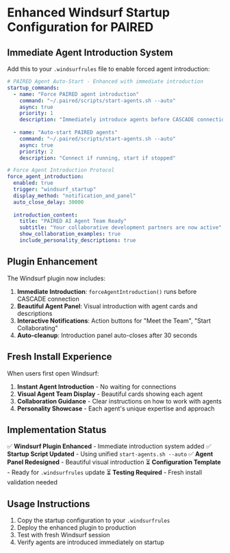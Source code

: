 # Enhanced Windsurf Startup Configuration for PAIRED

## Immediate Agent Introduction System

Add this to your `.windsurfrules` file to enable forced agent introduction:

```yaml
# PAIRED Agent Auto-Start - Enhanced with immediate introduction
startup_commands:
  - name: "Force PAIRED agent introduction"
    command: "~/.paired/scripts/start-agents.sh --auto"
    async: true
    priority: 1
    description: "Immediately introduce agents before CASCADE connection"
  
  - name: "Auto-start PAIRED agents"
    command: "~/.paired/scripts/start-agents.sh --auto"
    async: true
    priority: 2
    description: "Connect if running, start if stopped"

# Force Agent Introduction Protocol
force_agent_introduction:
  enabled: true
  trigger: "windsurf_startup"
  display_method: "notification_and_panel"
  auto_close_delay: 30000
  
  introduction_content:
    title: "PAIRED AI Agent Team Ready"
    subtitle: "Your collaborative development partners are now active"
    show_collaboration_examples: true
    include_personality_descriptions: true
```

## Plugin Enhancement

The Windsurf plugin now includes:

1. **Immediate Introduction**: `forceAgentIntroduction()` runs before CASCADE connection
2. **Beautiful Agent Panel**: Visual introduction with agent cards and descriptions
3. **Interactive Notifications**: Action buttons for "Meet the Team", "Start Collaborating"
4. **Auto-cleanup**: Introduction panel auto-closes after 30 seconds

## Fresh Install Experience

When users first open Windsurf:

1. **Instant Agent Introduction** - No waiting for connections
2. **Visual Agent Team Display** - Beautiful cards showing each agent
3. **Collaboration Guidance** - Clear instructions on how to work with agents
4. **Personality Showcase** - Each agent's unique expertise and approach

## Implementation Status

✅ **Windsurf Plugin Enhanced** - Immediate introduction system added
✅ **Startup Script Updated** - Using unified `start-agents.sh --auto` 
✅ **Agent Panel Redesigned** - Beautiful visual introduction
⏳ **Configuration Template** - Ready for `.windsurfrules` update
⏳ **Testing Required** - Fresh install validation needed

## Usage Instructions

1. Copy the startup configuration to your `.windsurfrules`
2. Deploy the enhanced plugin to production
3. Test with fresh Windsurf session
4. Verify agents are introduced immediately on startup
